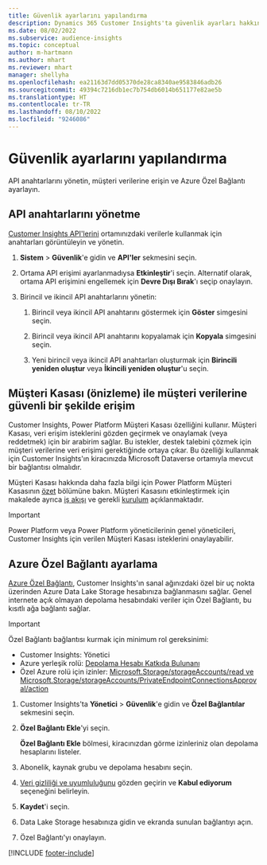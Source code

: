 ```yaml
---
title: Güvenlik ayarlarını yapılandırma
description: Dynamics 365 Customer Insights'ta güvenlik ayarları hakkında bilgi edinin.
ms.date: 08/02/2022
ms.subservice: audience-insights
ms.topic: conceptual
author: m-hartmann
ms.author: mhart
ms.reviewer: mhart
manager: shellyha
ms.openlocfilehash: ea21163d7dd05370de28ca8340ae9583846adb26
ms.sourcegitcommit: 49394c7216db1ec7b754db6014b651177e82ae5b
ms.translationtype: HT
ms.contentlocale: tr-TR
ms.lasthandoff: 08/10/2022
ms.locfileid: "9246086"
---
```

# <a name="configure-security-settings"></a>Güvenlik ayarlarını yapılandırma

API anahtarlarını yönetin, müşteri verilerine erişin ve Azure Özel Bağlantı ayarlayın.

## <a name="manage-api-keys"></a>API anahtarlarını yönetme

[Customer Insights API'lerini](apis.md) ortamınızdaki verilerle kullanmak için anahtarları görüntüleyin ve yönetin.

1. **Sistem** > **Güvenlik**'e gidin ve **API'ler** sekmesini seçin.

1. Ortama API erişimi ayarlanmadıysa **Etkinleştir**'i seçin. Alternatif olarak, ortama API erişimini engellemek için **Devre Dışı Bırak**'ı seçip onaylayın.

1. Birincil ve ikincil API anahtarlarını yönetin:

   1. Birincil veya ikincil API anahtarını göstermek için **Göster** simgesini seçin.

   1. Birincil veya ikincil API anahtarını kopyalamak için **Kopyala** simgesini seçin.

   1. Yeni birincil veya ikincil API anahtarları oluşturmak için **Birincili yeniden oluştur** veya **İkincili yeniden oluştur**'u seçin.

## <a name="securely-access-customer-data-with-customer-lockbox-preview"></a>Müşteri Kasası (önizleme) ile müşteri verilerine güvenli bir şekilde erişim

Customer Insights, Power Platform Müşteri Kasası özelliğini kullanır. Müşteri Kasası, veri erişim isteklerini gözden geçirmek ve onaylamak (veya reddetmek) için bir arabirim sağlar. Bu istekler, destek talebini çözmek için müşteri verilerine veri erişimi gerektiğinde ortaya çıkar. Bu özelliği kullanmak için Customer Insights'ın kiracınızda Microsoft Dataverse ortamıyla mevcut bir bağlantısı olmalıdır.

Müşteri Kasası hakkında daha fazla bilgi için Power Platform Müşteri Kasasının [özet](/power-platform/admin/about-lockbox#summary) bölümüne bakın. Müşteri Kasasını etkinleştirmek için makalede ayrıca [iş akışı](/power-platform/admin/about-lockbox#workflow) ve gerekli [kurulum](/power-platform/admin/about-lockbox#enable-the-lockbox-policy) açıklanmaktadır.

> [!IMPORTANT]
> Power Platform veya Power Platform yöneticilerinin genel yöneticileri, Customer Insights için verilen Müşteri Kasası isteklerini onaylayabilir.

## <a name="set-up-an-azure-private-link"></a>Azure Özel Bağlantı ayarlama

[Azure Özel Bağlantı](/azure/private-link/private-link-overview), Customer Insights'ın sanal ağınızdaki özel bir uç nokta üzerinden Azure Data Lake Storage hesabınıza bağlanmasını sağlar. Genel internete açık olmayan depolama hesabındaki veriler için Özel Bağlantı, bu kısıtlı ağa bağlantı sağlar.

> [!IMPORTANT]
> Özel Bağlantı bağlantısı kurmak için minimum rol gereksinimi:
>
> - Customer Insights: Yönetici
> - Azure yerleşik rolü: [Depolama Hesabı Katkıda Bulunanı](/azure/role-based-access-control/built-in-roles#storage-account-contributor)
> - Özel Azure rolü için izinler: [Microsoft.Storage/storageAccounts/read ve Microsoft.Storage/storageAccounts/PrivateEndpointConnectionsApproval/action](/azure/role-based-access-control/resource-provider-operations#microsoftstorage)

1. Customer Insights'ta **Yönetici** > **Güvenlik**'e gidin ve **Özel Bağlantılar** sekmesini seçin.

1. **Özel Bağlantı Ekle**'yi seçin.

   **Özel Bağlantı Ekle** bölmesi, kiracınızdan görme izinleriniz olan depolama hesaplarını listeler.

1. Abonelik, kaynak grubu ve depolama hesabını seçin.

1. [Veri gizliliği ve uyumluluğunu](connections.md#data-privacy-and-compliance) gözden geçirin ve **Kabul ediyorum** seçeneğini belirleyin.

1. **Kaydet**'i seçin.

1. Data Lake Storage hesabınıza gidin ve ekranda sunulan bağlantıyı açın.

1. Özel Bağlantı'yı onaylayın.


[!INCLUDE [footer-include](includes/footer-banner.md)]
